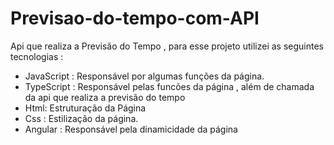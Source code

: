 # Previsao-do-tempo-com-API
Api que realiza a Previsão do Tempo , para esse projeto utilizei as seguintes tecnologias :

- JavaScript : Responsável por algumas funções da página.
- TypeScript : Responsável pelas funcões da página , além de chamada da api que realiza a previsão do tempo
- Html: Estruturação da Página
- Css : Estilização da página.
- Angular : Responsável pela dinamicidade da página

